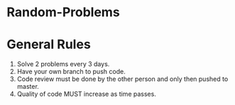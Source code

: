 # Random-Problems
# General Rules

1. Solve 2 problems every 3 days.
2. Have your own branch to push code.
3. Code review must be done by the other person and only then pushed to master.
4. Quality of code MUST increase as time passes.
